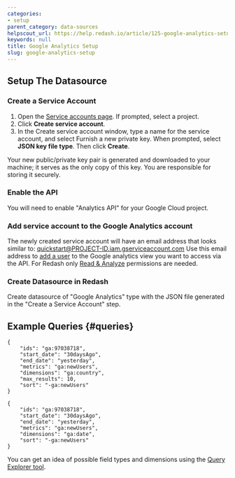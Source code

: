 ```yaml
---
categories:
- setup
parent_category: data-sources
helpscout_url: https://help.redash.io/article/125-google-analytics-setup
keywords: null
title: Google Analytics Setup
slug: google-analytics-setup
---
```


## Setup The Datasource
### Create a Service Account
1. Open the [Service accounts page](https://console.developers.google.com/permissions/serviceaccounts). If prompted, select a project.
2. Click **Create service account**.
3. In the Create service account window, type a name for the service account, and select Furnish a new private key. When prompted, select **JSON key file type**. Then click **Create**.

Your new public/private key pair is generated and downloaded to your machine; it serves as the only copy of this key. You are responsible for storing it securely.

### Enable the API
You will need to enable "Analytics API" for your Google Cloud project.

### Add service account to the Google Analytics account
The newly created service account will have an email address that looks similar to:
quickstart@PROJECT-ID.iam.gserviceaccount.com
Use this email address to [add a user](https://support.google.com/analytics/answer/1009702) to the Google analytics view you want to access via the API. For Redash only [Read & Analyze](https://support.google.com/analytics/answer/2884495) permissions are needed.

### Create Datasource in Redash
Create datasource of "Google Analytics" type with the JSON file generated in the "Create a Service Account" step.

## Example Queries {#queries}
```
{
    "ids": "ga:97038718",
    "start_date": "30daysAgo",
    "end_date": "yesterday",
    "metrics": "ga:newUsers",
    "dimensions": "ga:country",
    "max_results": 10,
    "sort": "-ga:newUsers"
}
```

```
{
    "ids": "ga:97038718",
    "start_date": "30daysAgo",
    "end_date": "yesterday",
    "metrics": "ga:newUsers",
    "dimensions": "ga:date",
    "sort": "-ga:newUsers"
}
```

You can get an idea of possible field types and dimensions using the [Query Explorer tool](https://ga-dev-tools.appspot.com/query-explorer/).